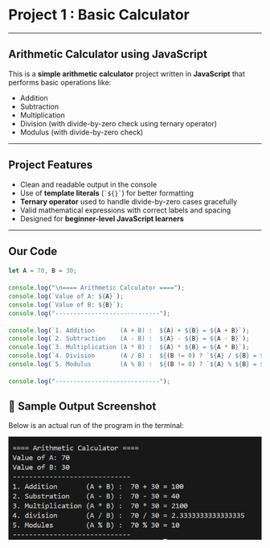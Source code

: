 ﻿# Project 1 : Basic Calculator

 ---
 
## Arithmetic Calculator using JavaScript


This is a **simple arithmetic calculator** project written in **JavaScript** that performs basic operations like:

- Addition
- Subtraction
- Multiplication
- Division (with divide-by-zero check using ternary operator)
- Modulus (with divide-by-zero check)

---

## Project Features

- Clean and readable output in the console
- Use of **template literals** (`` `${}` ``) for better formatting
- **Ternary operator** used to handle divide-by-zero cases gracefully
- Valid mathematical expressions with correct labels and spacing
- Designed for **beginner-level JavaScript learners**

---

## Our Code 

```javascript
let A = 70, B = 30;

console.log("\n==== Arithmetic Calculator ====");
console.log(`Value of A: ${A}`);
console.log(`Value of B: ${B}`);
console.log("-----------------------------");

console.log(`1. Addition       (A + B) :  ${A} + ${B} = ${A + B}`);
console.log(`2. Subtraction    (A - B) :  ${A} - ${B} = ${A - B}`);
console.log(`3. Multiplication (A * B) :  ${A} * ${B} = ${A * B}`);
console.log(`4. Division       (A / B) :  ${(B != 0) ? `${A} / ${B} = ${A / B}` : "Cannot divide by zero"}`);
console.log(`5. Modulus        (A % B) :  ${(B != 0) ? `${A} % ${B} = ${A % B}` : "Cannot divide by zero"}`);

console.log("-----------------------------");

```

## 📸 Sample Output Screenshot

Below is an actual run of the program in the terminal:

![Program Output](Basic-Calculator/image.png)
